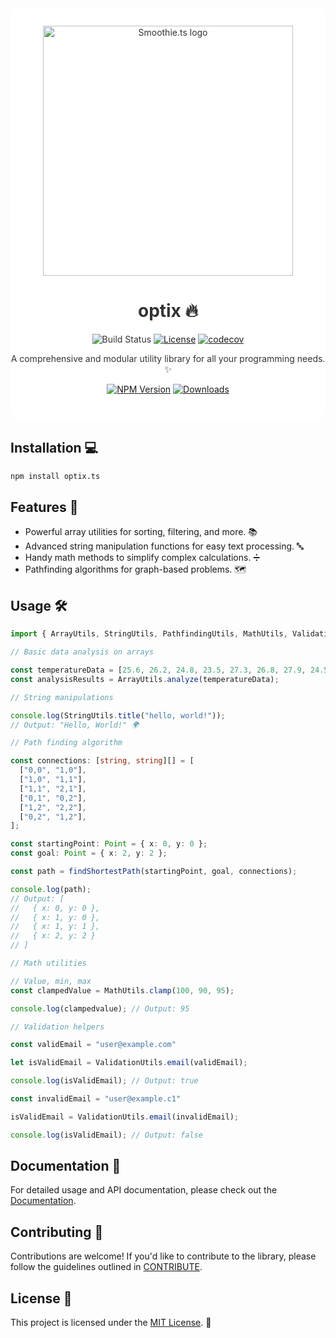 <div align="center" style="background-color: white; color: #333; padding-bottom: 2em; border-radius: 1em;">
  <img style="margin-top: 2em;" src="https://i.ibb.co/sWfcNyt/Opti-X-logo.png" alt="Smoothie.ts logo" width="400" />

# optix 🔥

![Build Status](https://img.shields.io/github/actions/workflow/status/emilohlund-git/optix/build.yml?label=build&labelColor=%23800080&color=%23FFF)
[![License](https://img.shields.io/github/license/emilohlund-git/optix.svg?style=flat-square)](LICENSE)
[![codecov](https://codecov.io/gh/emilohlund-git/optix/branch/main/graph/badge.svg?token=09SD0O77RV)](https://codecov.io/gh/emilohlund-git/optix.)

A comprehensive and modular utility library for all your programming needs. ✨

[![NPM Version](https://img.shields.io/npm/v/optix.ts.svg?style=flat-square)](https://www.npmjs.com/package/optix.ts)
[![Downloads](https://img.shields.io/npm/dm/optix.ts.svg?style=flat-square)](https://www.npmjs.com/package/optix.ts)

</div>

## Installation 💻

```bash
npm install optix.ts
```

## Features 🚀

- Powerful array utilities for sorting, filtering, and more. 📚
- Advanced string manipulation functions for easy text processing. 🔤
- Handy math methods to simplify complex calculations. ➗
- Pathfinding algorithms for graph-based problems. 🗺️

## Usage 🛠️

```TypeScript
import { ArrayUtils, StringUtils, PathfindingUtils, MathUtils, ValidationUtils } = from 'optix.ts';

// Basic data analysis on arrays

const temperatureData = [25.6, 26.2, 24.8, 23.5, 27.3, 26.8, 27.9, 24.5, 25.2, 26.1];
const analysisResults = ArrayUtils.analyze(temperatureData);

// String manipulations

console.log(StringUtils.title("hello, world!"));
// Output: "Hello, World!" 🌍

// Path finding algorithm

const connections: [string, string][] = [
  ["0,0", "1,0"],
  ["1,0", "1,1"],
  ["1,1", "2,1"],
  ["0,1", "0,2"],
  ["1,2", "2,2"],
  ["0,2", "1,2"],
];

const startingPoint: Point = { x: 0, y: 0 };
const goal: Point = { x: 2, y: 2 };

const path = findShortestPath(startingPoint, goal, connections);

console.log(path);
// Output: [
//   { x: 0, y: 0 },
//   { x: 1, y: 0 },
//   { x: 1, y: 1 },
//   { x: 2, y: 2 }
// ]

// Math utilities

// Value, min, max
const clampedValue = MathUtils.clamp(100, 90, 95);

console.log(clampedvalue); // Output: 95

// Validation helpers

const validEmail = "user@example.com"

let isValidEmail = ValidationUtils.email(validEmail);

console.log(isValidEmail); // Output: true

const invalidEmail = "user@example.c1"

isValidEmail = ValidationUtils.email(invalidEmail);

console.log(isValidEmail); // Output: false
```

## Documentation 📖

For detailed usage and API documentation, please check out the [Documentation](https://emilohlund-git.github.io/optix/).

## Contributing 🤝

Contributions are welcome! If you'd like to contribute to the library, please follow the guidelines outlined in [CONTRIBUTE](CONTRIBUTE.md).

## License 📝

This project is licensed under the [MIT License](LICENSE). 📜
